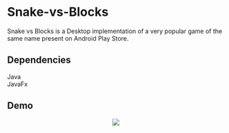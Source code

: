 # Snake-vs-Blocks
Snake vs Blocks is a Desktop implementation of a very popular game of the same name present on Android Play Store.
## Dependencies
Java\
JavaFx
## Demo
<p align="middle" float="left">
<img src="https://github.com/rawat-sahil/snake-vs-blocks/blob/master/snake-vs-blocks.gif">
</p>
